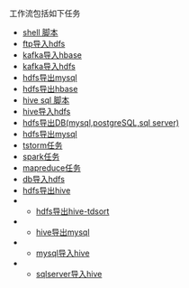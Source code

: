 工作流包括如下任务
* [shell 脚本](/workflow/workflow/runners/shell.md)
* [ftp导入hdfs](/workflow/workflow/runners/ftp2hdfs.md)
* [kafka导入hbase](/workflow/workflow/runners/kafka2hbase.md)
* [kafka导入hdfs](/workflow/workflow/runners/kafka2hdfs.md)
* [hdfs导出mysql](/workflow/workflow/runners/hdfs2mysql.md)
* [hdfs导出hbase](/workflow/workflow/runners/hdfs2hbase.md)
* [hive sql 脚本](/workflow/workflow/runners/hivesql.md)
* [hive导入hdfs](/workflow/workflow/runners/hive2hdfs.md)
* [hdfs导出DB\(mysql,postgreSQL,sql server\)](/workflow/workflow/runners/hdfs2db.md)
* [hdfs导出mysql](/workflow/workflow/runners/hdfs2mysql.md)
* [tstorm任务](/workflow/workflow/runners/customerTstorm.md)
* [spark任务](/workflow/workflow/runners/spark.md)
* [mapreduce任务](/workflow/workflow/runners/mapreduce.md)
* [db导入hdfs](/workflow/workflow/runners/db2hdfs.md)
* [hdfs导出hive](/workflow/workflow/runners/hdfs2hive.md)
* * [hdfs导出hive-tdsort](/workflow/workflow/runners/hdfs2hive-tdsort.md)
* * [hive导出mysql](/workflow/workflow/runners/hive2mysql.md)
* * [mysql导入hive](/workflow/workflow/runners/mysql2hive.md)
* * [sqlserver导入hive](/workflow/workflow/runners/sqlserver2hive.md)
